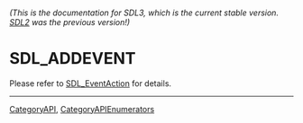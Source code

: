 ###### (This is the documentation for SDL3, which is the current stable version. [SDL2](https://wiki.libsdl.org/SDL2/) was the previous version!)
# SDL_ADDEVENT

Please refer to [SDL_EventAction](SDL_EventAction) for details.

----
[CategoryAPI](CategoryAPI), [CategoryAPIEnumerators](CategoryAPIEnumerators)

